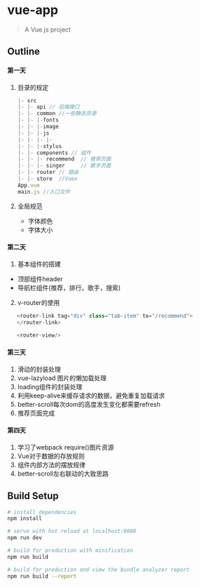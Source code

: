 # vue-app

> A Vue.js project

## Outline
#### 第一天
1. 目录的规定

   ```javascript
   |- src
   |- |- api // 后端接口
   |- |- common //一些静态资源
   |- |- |-fonts
   |- |- |-image
   |- |- |-js
   |- |- |- |- 
   |- |- |-stylus
   |- |- components // 组件
   |- |- |- recommend  // 推荐页面
   |- |- |- singer     // 歌手页面
   |- |- router // 路由
   |- |- store  //Vuex
   App.vue
   main.js //入口文件
   ```

2. 全局规范

   - 字体颜色
   - 字体大小

#### 第二天
1. 基本组件的搭建
  * 顶部组件header
  * 导航栏组件(推荐，排行，歌手，搜索)
2. v-router的使用
  ```javascript
     <router-link tag="div" class="tab-item" to="/recommend">
     </router-link>
     
     <router-view/>
  ```
#### 第三天
1. 滑动的封装处理
2. vue-lazyload 图片的懒加载处理
3. loading组件的封装处理
4. 利用keep-alive来缓存请求的数据，避免重复加载请求
5. better-scroll每次dom的高度发生变化都需要refresh
6. 推荐页面完成

#### 第四天
1. 学习了webpack require()图片资源
2. Vue对于数据的存放规则
3. 组件内部方法的摆放规律
4. better-scroll左右联动的大致思路
## Build Setup

``` bash
# install dependencies
npm install

# serve with hot reload at localhost:8080
npm run dev

# build for production with minification
npm run build

# build for production and view the bundle analyzer report
npm run build --report
```
